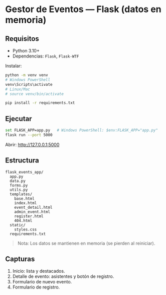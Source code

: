 # Gestor de Eventos — Flask (datos en memoria)

## Requisitos
- Python 3.10+
- Dependencias: `Flask`, `Flask-WTF`

Instalar:
```bash
python -m venv venv
# Windows PowerShell
venv\Scripts\activate
# Linux/Mac
# source venv/bin/activate

pip install -r requirements.txt
```

## Ejecutar
```bash
set FLASK_APP=app.py   # Windows PowerShell: $env:FLASK_APP="app.py"
flask run --port 5000
```
Abrir: http://127.0.0.1:5000

## Estructura
```
flask_events_app/
  app.py
  data.py
  forms.py
  utils.py
  templates/
    base.html
    index.html
    event_detail.html
    admin_event.html
    register.html
    404.html
  static/
    styles.css
  requirements.txt
```

> Nota: Los datos se mantienen en memoria (se pierden al reiniciar).

## Capturas
1. Inicio: lista y destacados.
2. Detalle de evento: asistentes y botón de registro.
3. Formulario de nuevo evento.
4. Formulario de registro.
```

